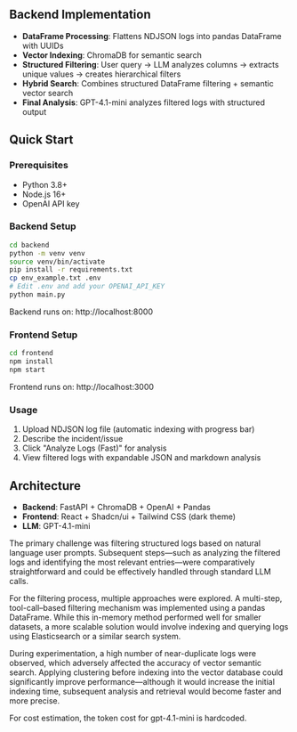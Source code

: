 ## Backend Implementation
- **DataFrame Processing**: Flattens NDJSON logs into pandas DataFrame with UUIDs
- **Vector Indexing**: ChromaDB for semantic search
- **Structured Filtering**: User query -> LLM analyzes columns -> extracts unique values -> creates hierarchical filters
- **Hybrid Search**: Combines structured DataFrame filtering + semantic vector search
- **Final Analysis**: GPT-4.1-mini analyzes filtered logs with structured output 


## Quick Start

### Prerequisites
- Python 3.8+
- Node.js 16+
- OpenAI API key

### Backend Setup
```bash
cd backend
python -m venv venv
source venv/bin/activate  
pip install -r requirements.txt
cp env_example.txt .env
# Edit .env and add your OPENAI_API_KEY
python main.py
```
Backend runs on: http://localhost:8000

### Frontend Setup
```bash
cd frontend
npm install
npm start
```
Frontend runs on: http://localhost:3000

### Usage
1. Upload NDJSON log file (automatic indexing with progress bar)
2. Describe the incident/issue
3. Click "Analyze Logs (Fast)" for analysis
4. View filtered logs with expandable JSON and markdown analysis

## Architecture
- **Backend**: FastAPI + ChromaDB + OpenAI + Pandas
- **Frontend**: React + Shadcn/ui + Tailwind CSS (dark theme)
- **LLM**: GPT-4.1-mini



The primary challenge was filtering structured logs based on natural language user prompts. Subsequent steps—such as analyzing the filtered logs and identifying the most relevant entries—were comparatively straightforward and could be effectively handled through standard LLM calls.

For the filtering process, multiple approaches were explored. A multi-step, tool-call–based filtering mechanism was implemented using a pandas DataFrame. While this in-memory method performed well for smaller datasets, a more scalable solution would involve indexing and querying logs using Elasticsearch or a similar search system.

During experimentation, a high number of near-duplicate logs were observed, which adversely affected the accuracy of vector semantic search. Applying clustering before indexing into the vector database could significantly improve performance—although it would increase the initial indexing time, subsequent analysis and retrieval would become faster and more precise.

For cost estimation, the token cost for gpt-4.1-mini is hardcoded. 
